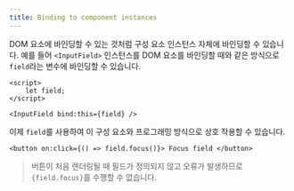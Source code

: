 ```yaml
---
title: Binding to component instances
---
```


DOM 요소에 바인딩할 수 있는 것처럼 구성 요소 인스턴스 자체에 바인딩할 수 있습니다. 예를 들어 `<InputField>` 인스턴스를 DOM 요소를 바인딩할 때와 같은 방식으로 `field`라는 변수에 바인딩할 수 있습니다.

```svelte
<script>
	let field;
</script>

<InputField bind:this={field} />
```

이제 `field`를 사용하여 이 구성 요소와 프로그래밍 방식으로 상호 작용할 수 있습니다.

```svelte
<button on:click={() => field.focus()}> Focus field </button>
```

> 버튼이 처음 렌더링될 때 필드가 정의되지 않고 오류가 발생하므로 `{field.focus}`를 수행할 수 없습니다.
